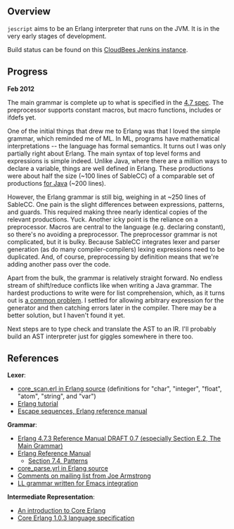Overview
-------------

`jescript` aims to be an Erlang interpreter that runs on the JVM.  It is in the very early stages of development.

Build status can be found on this [CloudBees Jenkins instance](https://jlee.ci.cloudbees.com/job/jescript/).

Progress
-------------

**Feb 2012**

The main grammar is complete up to what is specified in the [4.7 spec](http://www.erlang.org/download/erl_spec47.ps.gz). The preprocessor supports constant macros, but macro functions, includes or ifdefs yet.

One of the initial things that drew me to Erlang was that I loved the simple grammar, which reminded me of ML. In ML, programs have mathematical interpretations -- the language has formal semantics. It turns out I was only partially right about Erlang. The main syntax of top level forms and expressions is simple indeed. Unlike Java, where there are a million ways to declare a variable, things are well defined in Erlang. These productions were about half the size (~100 lines of SableCC) of a comparable set of productions [for Java](https://github.com/jonjlee/appel-exercises/blob/master/src/main/sablecc/ch03.grammar) (~200 lines).

However, the Erlang grammar is still big, weighing in at ~250 lines of SableCC. One pain is the slight differences between expressions, patterns, and guards. This required making three nearly identical copies of the relevant productions. Yuck. Another icky point is the reliance on a preprocessor. Macros are central to the language (e.g. declaring constant), so there's no avoiding a preprocessor. The preprocessor grammar is not complicated, but it is bulky. Because SableCC integrates lexer and parser generation (as do many compiler-compilers) lexing expressions need to be duplicated. And, of course, preprocessing by definition means that we're adding another pass over the code.

Apart from the bulk, the grammar is relatively straight forward. No endless stream of shift/reduce conflicts like when writing a Java grammar. The hardest productions to write were for list comprehension, which, as it turns out is [a common problem](http://hackage.haskell.org/trac/ghc/wiki/SQLLikeComprehensions). I settled for allowing arbitrary expression for the generator and then catching errors later in the compiler. There may be a better solution, but I haven't found it yet.

Next steps are to type check and translate the AST to an IR. I'll probably build an AST interpreter just for giggles somewhere in there too.

References
-------------

**Lexer**:

* [core_scan.erl in Erlang source](https://github.com/erlang/otp/blob/master/lib/compiler/src/core_scan.erl) (definitions for "char", "integer", "float", "atom", "string", and "var")
* [Erlang tutorial](http://www.erlang.org/course/course.html)
* [Escape sequences, Erlang reference manual](http://www.erlang.org/doc/reference_manual/data_types.html#id73169)

**Grammar**:

* [Erlang 4.7.3 Reference Manual DRAFT 0.7 (especially Section E.2, The Main Grammar)](www.erlang.org/download/erl_spec47.ps.gz)
* [Erlang Reference Manual](http://www.erlang.org/doc/reference_manual/introduction.html)
  * [Section 7.4, Patterns](http://www.erlang.org/doc/reference_manual/expressions.html#id75584)
* [core_parse.yrl in Erlang source](https://github.com/erlang/otp/blob/master/lib/compiler/src/core_parse.yrl)
* [Comments on mailing list from Joe Armstrong](http://groups.google.com/group/erlang-programming/browse_thread/thread/56ba059bacd1009b)
* [LL grammar written for Emacs integration](http://cedet.bzr.sourceforge.net/bzr/cedet/code/trunk/annotate/head%3A/semantic/bovine/erlang.by)

**Intermediate Representation**:

* [An introduction to Core Erlang](www.erlang.se/workshop/carlsson.ps)
* [Core Erlang 1.0.3 language specification](http://www.it.uu.se/research/group/hipe/cerl/)
